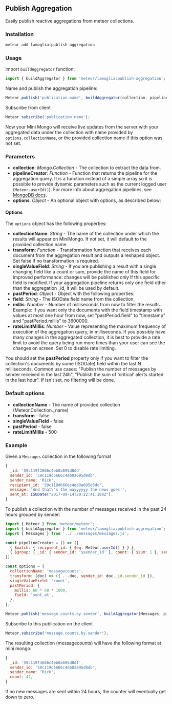 ## Publish Aggregation

Easily publish reactive aggregations from meteor collections.

### Installation
```bash
meteor add lamoglia:publish-aggregation
```

### Usage

Import `buildAggregator` function:

```javascript
import { buildAggregator } from 'meteor/lamoglia:publish-aggregation';
```

Name and publish the aggregation pipeline:


```javascript
Meteor.publish('publication.name', buildAggregator(collection, pipelineCreator, options));
```

Subscribe from client

```javascript
Meteor.subscribe('publication.name');
```

Now your Mini Mongo will receive live updates from the server with your aggregated data under the collection with name provided by `options.collectionName`, or the provided collection name if this option was not set.

### Parameters

- **collection**: *Mongo.Collection* - The collection to extract the data from.
- **pipelineCreator**: *Function* - Function that returns the pipeline for the aggregation query. It is a function instead of a simple array so it is possible to provide dynamic parameters such as the current logged user (`Meteor.userId()`). For more info about aggregation pipelines, see [MongoDB docs](https://docs.mongodb.com/manual/core/aggregation-pipeline/).
- **options**: *Object* - An optional object with options, as described below:

#### Options

The `options` object has the following properties:

- **collectionName**: *String* - The name of the collection under which the results will appear on MiniMongo. If not set, it will default to the provided collection name.
- **transform**: *Function* - Transformation function that receives each document from the aggregation result and outputs a reshaped object. Set false if no transformation is required.
- **singleValueField**: *String* - If you are publishing a result with a single changing field like a count or sum, provide the name of this field for improved performance: changes will be published only if this specific field is modified. If your aggregation pipeline returns only one field other than the aggregation _id, it will be used by default.
- **pastPeriod**: *Object* - Object with the following properties:
 - **field**: *String* - The ISODate field name from the collection.
 - **millis**: *Number* - Number of milliseconds from now to filter the results. Example: if you want only the documents with the field timestamp with values at most one hour from now, set "pastPeriod.field" to "timestamp" and "pastPeriod.millis" to 3600000.
- **rateLimitMillis**: *Number* - Value representing the maximum frequency of execution of the aggregation query, in milliseconds. If you possibly have many changes in the aggregated collection, it is best to provide a rate limit to avoid the query being run more times than your user can see the changes on screen. Set 0 to disable rate limiting.

You should set the **pastPeriod** property only if you want to filter the collection's documents by some (ISODate) field within the last N milliseconds. Common use cases: "Publish the number of messages by sender received in the last 24h", "Publish the sum of 'critical' alerts started in the last hour". If isn't set, no filtering will be done.


### Default options

- **collectionName** - The name of provided collection (Meteor.Collection._name)
- **transform** - false
- **singleValueField** - false
- **pastPeriod** - false
- **rateLimitMillis** - 500

### Example

Given a `Messages` collection in the following format

```javascript
{
  _id: '59c119f2666c4eb0a695d8dd',
  sender_id: '59c119d5666c4eb0a695d8db',
  sender_name: 'Rick',
  recipient_id: '59c119d6666c4eb0a695d8dc',
  message: 'And that\'s the wayyyyyy the news goes!',
  sent_at: ISODate("2017-09-14T20:22:41.188Z"),
}
```

To publish a collection with the number of messages received in the past 24 hours grouped by sender:

```javascript
import { Meteor } from 'meteor/meteor';
import { buildAggregator } from 'meteor/lamoglia:publish-aggregation';
import { Messages } from '../../messages/messages.js';

const pipelineCreator = () => ([
  { $match: { recipient_id: { $eq: Meteor.userId() } } },
  { $group: { _id: { sender_id: '$sender_id' }, count: { $sum: 1 }, sender_name: { $first: '$sender_name' } } },
]);

const options = {
  collectionName: 'messagecounts',
  transform: (doc) => ({ ...doc, sender_id: doc._id.sender_id }),
  singleValueField: 'count',
  pastPeriod: {
    millis: 60 * 60 * 1000,
    field: 'sent_at',
  },
};

Meteor.publish('message.counts.by.sender', buildAggregator(Messages, pipelineCreator, options));
```

Subscribe to this publication on the client

```javascript
Meteor.subscribe('message.counts.by.sender');
```

The resulting collection (messagecounts) will have the following format at mini mongo:

```javascript
{
  _id: '59c119f3666c4eb0a695d8df',
  sender_id: '59c119d5666c4eb0a695d8db',
  sender_name: 'Rick',
  count: 42,
}
```

If no new messages are sent within 24 hours, the counter will eventually get down to zero.
